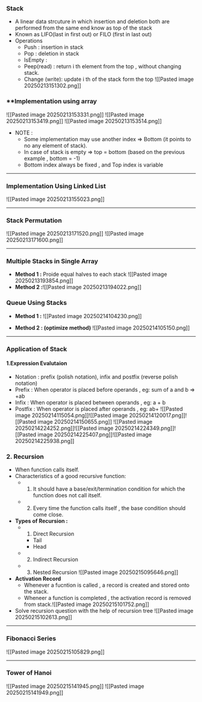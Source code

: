 ### **Stack**   
- A linear data strcuture in which insertion and deletion both are performed from the same end know as top of the stack
- Known as LIFO(last in first out) or FILO (first in last out)
- Operations
	- Push : insertion in stack
	- Pop : deletion in stack
	- IsEmpty : 
	- Peep(read)  : return i th element from the top , without changing stack.
	- Change (write): update  i th of the stack form the top
![[Pasted image 20250213151302.png]]


### **Implementation using array

![[Pasted image 20250213153331.png]]
![[Pasted image 20250213153419.png]]
![[Pasted image 20250213153514.png]]
- NOTE : 
	- Some implementation may use another index => Bottom (it points to no any element of stack).
	- In case of stack is empty => top = bottom (based on the previous example , bottom = -1)
	- Bottom index always be fixed , and Top index is variable 

---
### **Implementation Using Linked List**

![[Pasted image 20250213155023.png]]

---

### **Stack Permutation**
![[Pasted image 20250213171520.png]]
![[Pasted image 20250213171600.png]]

---

### **Multiple Stacks in Single Array**
- **Method 1 :** Proide equal halves to each stack ![[Pasted image 20250213193854.png]]
- **Method 2 :**![[Pasted image 20250213194022.png]]

### **Queue Using Stacks**
- **Method 1 :**
![[Pasted image 20250214104230.png]]

- **Method 2 : (optimize method)**
![[Pasted image 20250214105150.png]] 

---
### **Application of Stack**
#### 1.Expression  Evalutaion 
- Notation : prefix (polish notation), infix  and  postfix (reverse polish notation)  
- Prefix : When operator is placed before operands , eg:  sum of a and b => +ab
- Infix : When operator is placed between operands , eg: a + b
- Postfix : When operator is placed after operands , eg: ab+ ![[Pasted image 20250214115054.png]]![[Pasted image 20250214120017.png]]![[Pasted image 20250214150655.png]] 
![[Pasted image 20250214224252.png]]![[Pasted image 20250214224349.png]]![[Pasted image 20250214225407.png]]![[Pasted image 20250214225938.png]]

### 2. Recursion
- When function calls itself.
- Characteristics of a good recursive function:
	- 1. It should have a base/exit/termination condition for which the function does not call itself. 
	- 2. Every time the function calls itself , the base condition should come close.
- **Types of Recursion :**
	- 1. Direct Recursion
		- Tail
		- Head
	- 2. Indirect Recursion
	- 3. Nested Recursion
![[Pasted image 20250215095646.png]]
- **Activation Record**
	- Whenever a fucntion is called , a record is created and stored onto the stack.
	- Wheneer a function is completed , the activation record is removed from stack.![[Pasted image 20250215101752.png]]
- Solve recursion question with the help of recursion tree
![[Pasted image 20250215102613.png]]


---
### **Fibonacci Series**
![[Pasted image 20250215105829.png]]

---
### **Tower of Hanoi**
![[Pasted image 20250215141945.png]]
![[Pasted image 20250215141949.png]]

